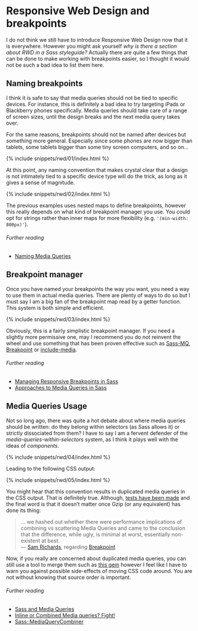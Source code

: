 
# Responsive Web Design and breakpoints

I do not think we still have to introduce Responsive Web Design now that it is everywhere. However you might ask yourself *why is there a section about RWD in a Sass styleguide?* Actually there are quite a few things that can be done to make working with breakpoints easier, so I thought it would not be such a bad idea to list them here.

## Naming breakpoints

I think it is safe to say that media queries should not be tied to specific devices. For instance, this is definitely a bad idea to try targeting iPads or Blackberry phones specifically. Media queries should take care of a range of screen sizes, until the design breaks and the next media query takes over.

For the same reasons, breakpoints should not be named after devices but something more general. Especially since some phones are now bigger than tablets, some tablets bigger than some tiny screen computers, and so on...

{% include snippets/rwd/01/index.html %}

At this point, any naming convention that makes crystal clear that a design is not intimately tied to a specific device type will do the trick, as long as it gives a sense of magnitude.

{% include snippets/rwd/02/index.html %}

<div class="note">
  <p>The previous examples uses nested maps to define breakpoints, however this really depends on what kind of breakpoint manager you use. You could opt for strings rather than inner maps for more flexibility (e.g. <code>'(min-width: 800px)'</code>).</p>
</div>

###### Further reading

* [Naming Media Queries](http://css-tricks.com/naming-media-queries/)

## Breakpoint manager

Once you have named your breakpoints the way you want, you need a way to use them in actual media queries. There are plenty of ways to do so but I must say I am a big fan of the breakpoint map read by a getter function. This system is both simple and efficient.

{% include snippets/rwd/03/index.html %}

<div class="note">
  <p>Obviously, this is a fairly simplistic breakpoint manager. If you need a slightly more permissive one, may I recommend you do not reinvent the wheel and use something that has been proven effective such as <a href="https://github.com/sass-mq/sass-mq">Sass-MQ</a>, <a href="http://breakpoint-sass.com/">Breakpoint</a> or <a href="https://github.com/eduardoboucas/include-media">include-media</a>.</p>
</div>

###### Further reading

* [Managing Responsive Breakpoints in Sass](http://www.sitepoint.com/managing-responsive-breakpoints-sass/)
* [Approaches to Media Queries in Sass](http://css-tricks.com/approaches-media-queries-sass/)

## Media Queries Usage

Not so long ago, there was quite a hot debate about where media queries should be written: do they belong within selectors (as Sass allows it) or strictly dissociated from them? I have to say I am a fervent defender of the *media-queries-within-selectors* system, as I think it plays well with the ideas of *components*.

{% include snippets/rwd/04/index.html %}

Leading to the following CSS output:

{% include snippets/rwd/05/index.html %}

You might hear that this convention results in duplicated media queries in the CSS output. That is definitely true. Although, [tests have been made](http://sasscast.tumblr.com/post/38673939456/sass-and-media-queries) and the final word is that it doesn’t matter once Gzip (or any equivalent) has done its thing:

> … we hashed out whether there were performance implications of combining vs scattering Media Queries and came to the conclusion that the difference, while ugly, is minimal at worst, essentially non-existent at best.<br>
> &mdash; [Sam Richards](https://twitter.com/snugug), regarding [Breakpoint](http://breakpoint-sass.com/)

Now, if you really are concerned about duplicated media queries, you can still use a tool to merge them such as [this gem](https://github.com/aaronjensen/sass-media_query_combiner) however I feel like I have to warn you against possible side-effects of moving CSS code around. You are not without knowing that source order is important.

###### Further reading

* [Sass and Media Queries](http://sasscast.tumblr.com/post/38673939456/sass-and-media-queries)
* [Inline or Combined Media queries? Fight!](http://benfrain.com/inline-or-combined-media-queries-in-sass-fight/)
* [Sass::MediaQueryCombiner](https://github.com/aaronjensen/sass-media_query_combiner)
